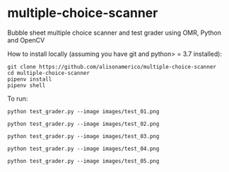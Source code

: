 # multiple-choice-scanner
Bubble sheet multiple choice scanner and test grader using OMR, Python and OpenCV

How to install locally (assuming you have git and python> = 3.7 installed):

```console
git clone https://github.com/alisonamerico/multiple-choice-scanner
cd multiple-choice-scanner
pipenv install
pipenv shell
```

To run:

```console
python test_grader.py --image images/test_01.png
```


```console
python test_grader.py --image images/test_02.png
```


```console
python test_grader.py --image images/test_03.png
```


```console
python test_grader.py --image images/test_04.png
```


```console
python test_grader.py --image images/test_05.png
```
